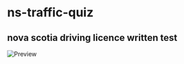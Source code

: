 # ns-traffic-quiz
## nova scotia driving licence written test

![Preview](https://i.imgur.com/9DnPeg6.gif)
